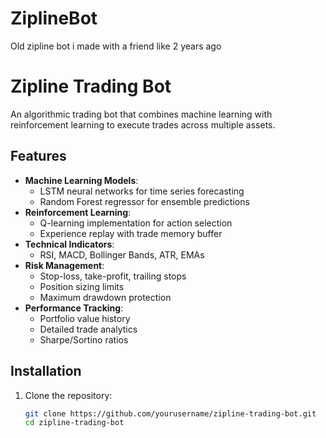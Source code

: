 # ZiplineBot
Old zipline bot i made with a friend like 2 years ago 

# Zipline Trading Bot

An algorithmic trading bot that combines machine learning with reinforcement learning to execute trades across multiple assets.

## Features

- **Machine Learning Models**:
  - LSTM neural networks for time series forecasting
  - Random Forest regressor for ensemble predictions
- **Reinforcement Learning**:
  - Q-learning implementation for action selection
  - Experience replay with trade memory buffer
- **Technical Indicators**:
  - RSI, MACD, Bollinger Bands, ATR, EMAs
- **Risk Management**:
  - Stop-loss, take-profit, trailing stops
  - Position sizing limits
  - Maximum drawdown protection
- **Performance Tracking**:
  - Portfolio value history
  - Detailed trade analytics
  - Sharpe/Sortino ratios

## Installation

1. Clone the repository:
   ```bash
   git clone https://github.com/yourusername/zipline-trading-bot.git
   cd zipline-trading-bot
